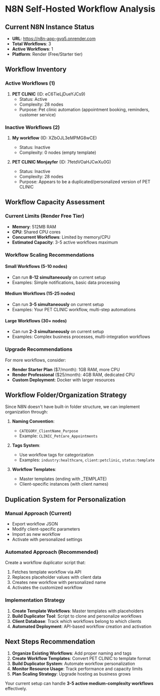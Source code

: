 # N8N Self-Hosted Workflow Analysis

## Current N8N Instance Status
- **URL**: https://n8n-app-gvq5.onrender.com
- **Total Workflows**: 3
- **Active Workflows**: 1
- **Platform**: Render (Free/Starter tier)

## Workflow Inventory

### Active Workflows (1)
1. **PET CLINIC** (ID: eC6TieLjDueYJCs9)
   - Status: Active
   - Complexity: 28 nodes
   - Purpose: Pet clinic automation (appointment booking, reminders, customer service)

### Inactive Workflows (2)
1. **My workflow** (ID: XZbOJL3eMPMG8wCE)
   - Status: Inactive
   - Complexity: 0 nodes (empty template)
   
2. **PET CLINIC Monjayfer** (ID: 7fetdVOaHJCwXu0G)
   - Status: Inactive
   - Complexity: 28 nodes
   - Purpose: Appears to be a duplicated/personalized version of PET CLINIC

## Workflow Capacity Assessment

### Current Limits (Render Free Tier)
- **Memory**: 512MB RAM
- **CPU**: Shared CPU cores
- **Concurrent Workflows**: Limited by memory/CPU
- **Estimated Capacity**: 3-5 active workflows maximum

### Workflow Scaling Recommendations

#### Small Workflows (5-10 nodes)
- Can run **8-12 simultaneously** on current setup
- Examples: Simple notifications, basic data processing

#### Medium Workflows (15-25 nodes) 
- Can run **3-5 simultaneously** on current setup
- Examples: Your PET CLINIC workflow, multi-step automations

#### Large Workflows (30+ nodes)
- Can run **2-3 simultaneously** on current setup
- Examples: Complex business processes, multi-integration workflows

### Upgrade Recommendations
For more workflows, consider:
- **Render Starter Plan** ($7/month): 1GB RAM, more CPU
- **Render Professional** ($25/month): 4GB RAM, dedicated CPU
- **Custom Deployment**: Docker with larger resources

## Workflow Folder/Organization Strategy

Since N8N doesn't have built-in folder structure, we can implement organization through:

1. **Naming Convention**: 
   - `CATEGORY_ClientName_Purpose`
   - Example: `CLINIC_PetCare_Appointments`

2. **Tags System**:
   - Use workflow tags for categorization
   - Examples: `industry:healthcare`, `client:petclinic`, `status:template`

3. **Workflow Templates**:
   - Master templates (ending with _TEMPLATE)
   - Client-specific instances (with client names)

## Duplication System for Personalization

### Manual Approach (Current)
- Export workflow JSON
- Modify client-specific parameters
- Import as new workflow
- Activate with personalized settings

### Automated Approach (Recommended)
Create a workflow duplicator script that:
1. Fetches template workflow via API
2. Replaces placeholder values with client data
3. Creates new workflow with personalized name
4. Activates the customized workflow

### Implementation Strategy
1. **Create Template Workflows**: Master templates with placeholders
2. **Build Duplicator Tool**: Script to clone and personalize workflows
3. **Client Database**: Track which workflows belong to which clients
4. **Automated Deployment**: API-based workflow creation and activation

## Next Steps Recommendation

1. **Organize Existing Workflows**: Add proper naming and tags
2. **Create Workflow Templates**: Convert PET CLINIC to template format
3. **Build Duplicator System**: Automate workflow personalization
4. **Monitor Resource Usage**: Track performance and capacity limits
5. **Plan Scaling Strategy**: Upgrade hosting as business grows

Your current setup can handle **3-5 active medium-complexity workflows** effectively.